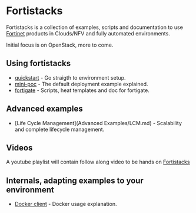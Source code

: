 # Fortistacks 


Fortistacks is a collection of examples, scripts and documentation to use [Fortinet](http://fortinet.com) products in 
Clouds/NFV and fully automated environments. 

Initial focus is on OpenStack, more to come.

## Using fortistacks

* [quickstart](quickstart.md) - Go straigth to environment setup.
* [mini-poc](mini-poc.md) - The default deployment example explained.
* [fortigate](Fortigate.md) - Scripts, heat templates and doc for fortigate.

## Advanced examples

* [Life Cycle Management](Advanced Examples/LCM.md) - Scalability and complete lifecycle management.

## Videos
A youtube playlist will contain follow along video to be hands on [Fortistacks](https://www.youtube.com/playlist?list=PL78t125b9Q2YWfB4nre9NRTrerA-awaSo)

## Internals, adapting examples to your environment
* [Docker client](Internals/README-DockerClient.md) - Docker usage explanation.

